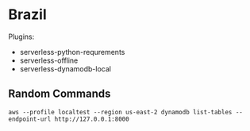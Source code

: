 Brazil
======

Plugins:
* serverless-python-requrements
* serverless-offline
* serverless-dynamodb-local

Random Commands
---------------
```
aws --profile localtest --region us-east-2 dynamodb list-tables --endpoint-url http://127.0.0.1:8000
```